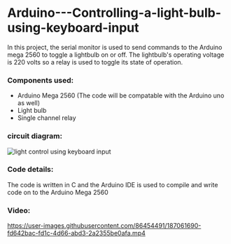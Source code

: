 # Arduino---Controlling-a-light-bulb-using-keyboard-input
In this project, the serial monitor is used to send commands to the Arduino mega 2560 to toggle a lightbulb on or off. The lightbulb's operating voltage is 220 volts so a relay is used to toggle its state of operation.



### Components used:
* Arduino Mega 2560 (The code will be compatable with the Arduino uno as well)
* Light bulb 
* Single channel relay  


### circuit diagram: 
![light control using keyboard input](https://user-images.githubusercontent.com/86454491/187058047-b95d56aa-f648-4141-9c98-8a7d637e3e5b.png)


### Code details:
The code is written in C and the Arduino IDE is used to compile and write code on to the Arduino Mega 2560 

### Video:
https://user-images.githubusercontent.com/86454491/187061690-fd642bac-fd1c-4d66-abd3-2a2355be0afa.mp4






